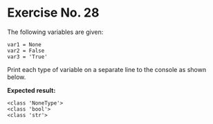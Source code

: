 # Exercise No. 28

The following variables are given:


    var1 = None
    var2 = False
    var3 = 'True'


Print each type of variable on a separate line to the console as shown below.


**Expected result:**


    <class 'NoneType'>
    <class 'bool'>
    <class 'str'>


